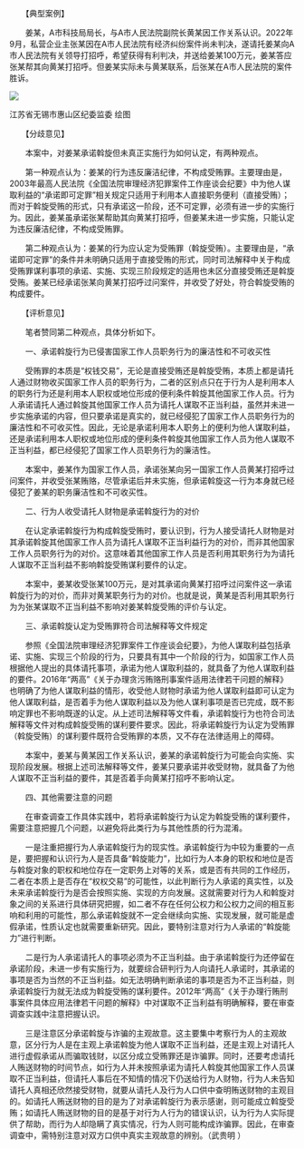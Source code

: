 　　【典型案例】

　　姜某，A市科技局局长，与A市人民法院副院长黄某因工作关系认识。2022年9月，私营企业主张某因在A市人民法院有经济纠纷案件尚未判决，遂请托姜某向A市人民法院有关领导打招呼，希望获得有利判决，并送给姜某100万元，姜某答应张某帮其向黄某打招呼。但姜某实际未与黄某联系，后张某在A市人民法院的案件胜诉。

![](https://www.ccdi.gov.cn/hdjln/ywtt/202304/W020230414355100344356.jpeg)

江苏省无锡市惠山区纪委监委 绘图

　　【分歧意见】

　　本案中，对姜某承诺斡旋但未真正实施行为如何认定，有两种观点。

　　第一种观点认为：姜某的行为违反廉洁纪律，不构成受贿罪。主要理由是，2003年最高人民法院《全国法院审理经济犯罪案件工作座谈会纪要》中为他人谋取利益的“承诺即可定罪”相关规定只适用于利用本人直接职务便利（直接受贿）；而对于斡旋受贿的形式，只有承诺这一阶段，还不可定罪，必须有进一步的实施行为。因此，姜某虽承诺张某帮助其向黄某打招呼，但姜某未进一步实施，只能认定为违反廉洁纪律，不构成受贿罪。

　　第二种观点认为：姜某的行为应认定为受贿罪（斡旋受贿）。主要理由是，“承诺即可定罪”的条件并未明确只适用于直接受贿的形式，同时司法解释中关于构成受贿罪谋利事项的承诺、实施、实现三阶段规定的适用也未区分直接受贿还是斡旋受贿。姜某已经承诺张某向黄某打招呼过问案件，并收受了好处，符合斡旋受贿的构成要件。

　　【评析意见】

　　笔者赞同第二种观点，具体分析如下。

　　一、承诺斡旋行为已侵害国家工作人员职务行为的廉洁性和不可收买性

　　受贿罪的本质是“权钱交易”，无论是直接受贿还是斡旋受贿，本质上都是请托人通过财物收买国家工作人员的职务行为，二者的区别点只在于行为人是利用本人的职务行为还是利用本人职权或地位形成的便利条件斡旋其他国家工作人员。行为人承诺请托人通过斡旋其他国家工作人员为请托人谋取不正当利益，虽然并未进一步实施承诺的内容，但只要承诺是真实的，就已经侵犯了国家工作人员职务行为的廉洁性和不可收买性。因此，无论是承诺利用本人职务上的便利为他人谋取利益，还是承诺利用本人职权或地位形成的便利条件斡旋其他国家工作人员为他人谋取不正当利益，都已经侵犯了国家工作人员职务行为的廉洁性。

　　本案中，姜某作为国家工作人员，承诺张某向另一国家工作人员黄某打招呼过问案件，并收受张某贿赂，尽管承诺后并未实施，但承诺斡旋这一行为本身就已经侵犯了姜某的职务廉洁性和不可收买性。

　　二、行为人收受请托人财物是承诺斡旋行为的对价

　　在认定承诺斡旋行为构成斡旋受贿时，要认识到，行为人接受请托人财物是对其承诺斡旋其他国家工作人员为请托人谋取不正当利益行为的对价，而非其他国家工作人员职务行为的对价。这意味着其他国家工作人员是否利用其职务行为为请托人谋取不正当利益不影响斡旋受贿谋利要件的认定。

　　本案中，姜某收受张某100万元，是对其承诺向黄某打招呼过问案件这一承诺斡旋行为的对价，而非对黄某职务行为的对价。也就是说，黄某是否利用其职务行为为张某谋取不正当利益不影响对姜某斡旋受贿的评价与认定。

　　三、承诺斡旋认定为受贿罪符合司法解释等文件规定

　　参照《全国法院审理经济犯罪案件工作座谈会纪要》，为他人谋取利益包括承诺、实施、实现三个阶段的行为，只要具有其中一个阶段的行为，如国家工作人员根据他人提出的具体请托事项，承诺为他人谋取利益的，就具备了为他人谋取利益的要件。2016年“两高”《关于办理贪污贿赂刑事案件适用法律若干问题的解释》也明确了为他人谋取利益的情形，收受他人财物时承诺为他人谋取利益即可认定为他人谋取利益，是否着手为他人谋取利益以及为他人谋利事项是否已完成，既不影响定罪也不影响既遂的认定。从上述司法解释等文件看，承诺斡旋行为也符合司法解释等文件对构成斡旋受贿的谋利要件要求。因此，将承诺斡旋行为认定为受贿罪（斡旋受贿）的谋利要件既符合受贿罪的本质，又不存在法律适用上的障碍。

　　本案中，姜某与黄某因工作关系认识，姜某的承诺斡旋行为可能会向实施、实现阶段发展。根据上述司法解释等文件，姜某只要承诺并收受财物，就具备了为他人谋取不正当利益的要件，其是否着手向黄某打招呼不影响认定。 

　　四、其他需要注意的问题

　　在审查调查工作具体实践中，若将承诺斡旋行为认定为斡旋受贿的谋利要件，需要注意把握几个问题，以避免将此类行为与其他性质的行为混淆。

　　一是注重把握行为人承诺斡旋行为的现实性。承诺斡旋行为中较为重要的一点是，要把握和认识行为人是否具备“斡旋能力”，比如行为人本身的职权和地位是否与斡旋对象的职权和地位存在一定职务上对等的关系，或是否有共同的工作经历，二者在本质上是否存在“权权交易”的可能性，以此判断行为人承诺的真实性，以及未来承诺斡旋行为是否会按照实施、实现的方向发展。这就需要对行为人和斡旋对象之间的关系进行具体研究把握，如二者不存在任何公权力和公权力之间的相互影响和利用的可能性，那么承诺斡旋就不一定会继续向实施、实现发展，就可能是虚假承诺，性质认定也就需要重新研究。因此，要特别注意对行为人承诺的“斡旋能力”进行判断。

　　二是行为人承诺请托人的事项必须为不正当利益。由于承诺斡旋行为还停留在承诺阶段，未进一步有实施行为，就要综合研判行为人向请托人承诺时，其承诺的事项是否为当然的不正当利益。如无法明确判断承诺的事项是否为不正当利益，则承诺斡旋行为就无法成为斡旋受贿的谋利要件。2012年“两高”《关于办理行贿刑事案件具体应用法律若干问题的解释》中对谋取不正当利益有明确解释，要在审查调查实践中注意把握认识。 

　　三是注意区分承诺斡旋与诈骗的主观故意。这主要集中考察行为人的主观故意，区分行为人是在主观上承诺斡旋为他人谋取不正当利益，还是主观上对请托人进行虚假承诺从而骗取钱财，以区分成立受贿罪还是诈骗罪。同时，还要考虑请托人贿送财物的时间节点，如行为人并未按照承诺为请托人斡旋其他国家工作人员谋取不正当利益，但请托人事后在不知情的情况下仍送给行为人财物，行为人未告知请托人真相还欣然接受财物，就要从请托人及行为人口供中查明贿送财物的主观目的。如请托人贿送财物的目的是为了对承诺斡旋行为表示感谢，则可能成立斡旋受贿；如请托人贿送财物的目的是基于对行为人行为的错误认识，认为行为人实际提供了帮助，而行为人却隐瞒了真实情况，行为人则可能构成诈骗罪。因此，在审查调查中，需特别注意对双方口供中真实主观故意的辨别。（武贵明 ）